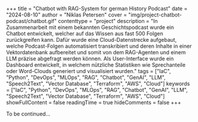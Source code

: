 +++
title = "Chatbot with RAG-System for german History Podcast"
date = "2024-08-10"
author = "Niklas Petersen"
cover = "img/project-chatbot-podcast/chatbot.gif"
contenttype = "project"
description = "In Zusammenarbeit mit einem bekannten Geschichtspodcast wurde ein Chatbot entwickelt, welcher auf das Wissen aus fast 500 Folgen zurückgreifen kann. Dafür wurde eine Cloud-Datenstrecke aufgebaut, welche Podcast-Folgen automatisiert transkribiert und deren Inhalte in einer Vektordatenbank aufbereitet und somit von dem RAG-Agenten und einem LLM präzise abgefragt werden können. Als User-Interface wurde ein Dashboard entwickelt, in welchem nützliche Statistiken wie Sprechanteile oder Word-Clouds generiert und visualisiert wurden."
tags = ["IaC", "Python", "DevOps", "MLOps", "RAG", "Chatbot", "GenAI", "LLM", "Speech2Text", "Vector Database", "Terraform", "AWS", "Cloud"]
keywords = ["IaC", "Python", "DevOps", "MLOps", "RAG", "Chatbot", "GenAI", "LLM", "Speech2Text", "Vector Database", "Terraform", "AWS", "Cloud"]
showFullContent = false
readingTime = true
hideComments = false
+++

To be continued...